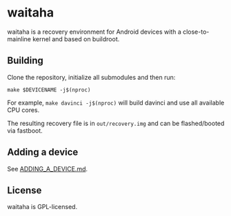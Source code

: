 # waitaha

waitaha is a recovery environment for Android devices with a close-to-mainline kernel and based on buildroot.

## Building

Clone the repository, initialize all submodules and then run:

```
make $DEVICENAME -j$(nproc)
```

For example, `make davinci -j$(nproc)` will build davinci and use all available CPU cores.

The resulting recovery file is in `out/recovery.img` and can be flashed/booted via fastboot.

## Adding a device

See [ADDING_A_DEVICE.md](ADDING_A_DEVICE.md).

## License

waitaha is GPL-licensed.
